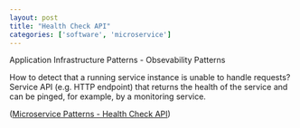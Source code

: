 ```yaml
---
layout: post
title: "Health Check API"
categories: ['software', 'microservice']
---
```


Application Infrastructure Patterns - Obsevability Patterns

How to detect that a running service instance is unable to handle requests?
Service API (e.g. HTTP endpoint) that returns the health of the service and can
be pinged, for example, by a monitoring service.

([Microservice Patterns - Health Check API](http://microservices.io/patterns/observability/health-check-api.html))
